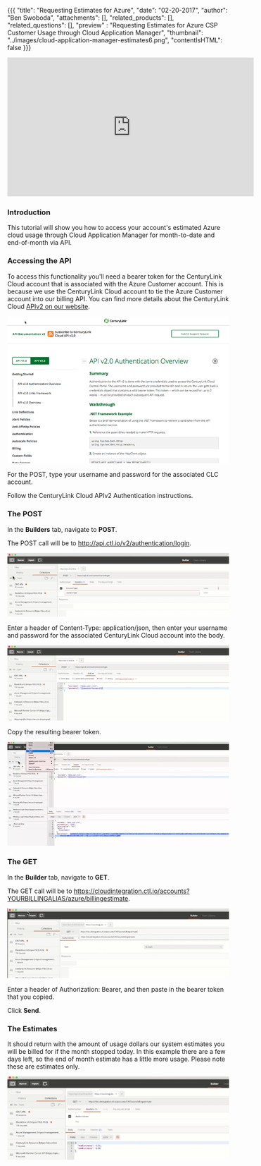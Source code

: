 {{{
  "title": "Requesting Estimates for Azure",
  "date": "02-20-2017",
  "author": "Ben Swoboda",
  "attachments": [],
  "related_products": [],
  "related_questions": [],
  "preview" : "Requesting Estimates for Azure CSP Customer Usage through Cloud Application Manager",
  "thumbnail": "../images/cloud-application-manager-estimates6.png",
  "contentIsHTML": false
}}}

<iframe width="560" height="315" src="https://player.vimeo.com/video/204245303" frameborder="0" allowfullscreen></iframe>

### Introduction

This tutorial will show you how to access your account's estimated Azure cloud usage through Cloud Application Manager for month-to-date and end-of-month via API.

### Accessing the API

To access this functionality you'll need a bearer token for the CenturyLink Cloud account that is associated with the Azure Customer account. This is because we use the CenturyLink Cloud account to tie the Azure Customer account into our billing API. You can find more details about the CenturyLink Cloud [APIv2 on our website](../api-docs/v2/#billing).

![CenturyLink Cloud APIs](../images/cloud-application-manager-estimates1.png)

For the POST, type your username and password for the associated CLC account.

Follow the CenturyLink Cloud APIv2 Authentication instructions.

### The POST

In the **Builders** tab, navigate to **POST**.

The POST call will be to http://api.ctl.io/v2/authentication/login.

![CenturyLink Cloud APIs](../images/cloud-application-manager-estimates2.png)

Enter a header of Content-Type: application/json, then enter your username and password for the associated CenturyLink Cloud account into the body.

![Enter Username and Password](../images/cloud-application-manager-estimates4.png)

Copy the resulting bearer token.

![Copy the Bearer Token](../images/cloud-application-manager-estimates3.png)

### The GET

In the **Builder** tab, navigate to **GET**.

The GET call will be to https://cloudintegration.ctl.io/accounts?YOURBILLINGALIAS/azure/billingestimate.

![The GET Call](../images/cloud-application-manager-estimates5.png)

Enter a header of Authorization: Bearer, and then paste in the bearer token that you copied.

Click **Send**.

### The Estimates

It should return with the amount of usage dollars our system estimates you will be billed for if the month stopped today. In this example there are a few days left, so the end of month estimate has a little more usage. Please note these are estimates only.

![Estimates Displayed](../images/cloud-application-manager-estimates6.png)
